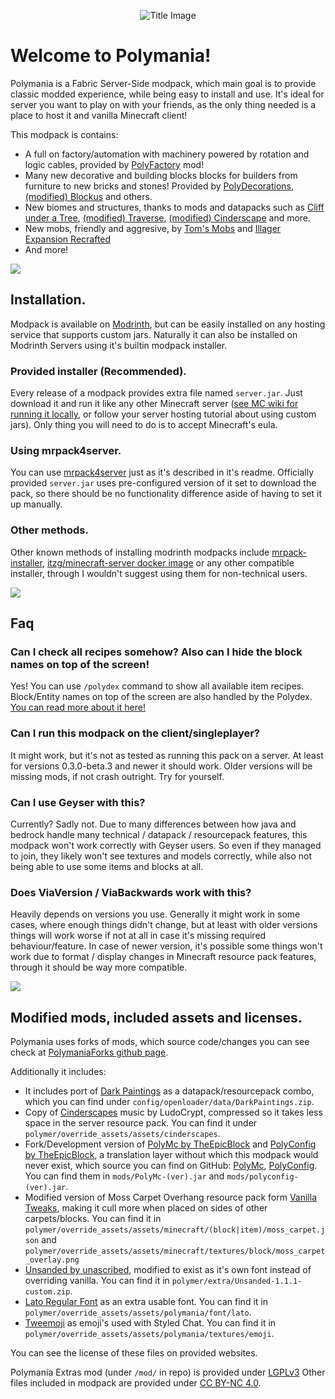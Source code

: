 <center>

![Title Image](https://cdn.modrinth.com/data/gDvfyRyQ/images/54b3a884e008d5922c05eb1e6e4c0fd59f1066ce.png)

</center>

# Welcome to Polymania!
Polymania is a Fabric Server-Side modpack, which main goal is to provide classic modded experience, while being easy to install and use. 
It's ideal for server you want to play on with your friends, as the only thing needed is a place to host it and vanilla Minecraft client!

This modpack is contains:
- A full on factory/automation with machinery powered by rotation and logic cables, provided by [PolyFactory](https://modrinth.com/mod/polyfactory) mod!
- Many new decorative and building blocks blocks for builders from furniture to new bricks and stones! Provided by [PolyDecorations](https://modrinth.com/mod/polydecorations), [(modified) Blockus](https://modrinth.com/mod/blockus) and others.
- New biomes and structures, thanks to mods and datapacks such as [Cliff under a Tree](https://modrinth.com/datapack/clifftree), [(modified) Traverse](https://modrinth.com/mod/traverse), [(modified) Cinderscape](https://modrinth.com/mod/cinderscape) and more.
- New mobs, friendly and aggresive, by [Tom's Mobs](https://modrinth.com/mod/toms-mobs) and [Illager Expansion Recrafted](https://modrinth.com/mod/illager-expansion-polymer)
- And more!

![](https://cdn.modrinth.com/data/gDvfyRyQ/images/ab761c937dbc68f334549d61b9cae809266b90b8.png)

## Installation.
Modpack is available on [Modrinth](https://modrinth.com/project/polymania), but can be easily installed on any hosting service that supports custom jars.
Naturally it can also be installed on Modrinth Servers using it's builtin modpack installer.
### Provided installer (Recommended).
Every release of a modpack provides extra file named `server.jar`. Just download it and run it like any other Minecraft server ([see MC wiki for running it locally](https://minecraft.wiki/w/Tutorials/Setting_up_a_server), or follow your server hosting tutorial about using custom jars). Only thing you will need to do is to accept Minecraft's eula.
### Using mrpack4server.
You can use [mrpack4server](https://github.com/Patbox/mrpack4server) just as it's described in it's readme. 
Officially provided `server.jar` uses pre-configured version of it set to download the pack, so there should be no functionality difference aside of having to set it up manually.
### Other methods.
Other known methods of installing modrinth modpacks include [mrpack-installer](https://github.com/nothub/mrpack-install), [itzg/minecraft-server docker image](https://docker-minecraft-server.readthedocs.io/en/latest/) or any other compatible installer, through I wouldn't suggest using them for non-technical users.

![](https://cdn.modrinth.com/data/gDvfyRyQ/images/98a6321296ba2acc411320d5796bb1a13d36ec6f.png)

## Faq
### Can I check all recipes somehow? Also can I hide the block names on top of the screen!
Yes! You can use `/polydex` command to show all available item recipes. Block/Entity names on top of the screen are also
handled by the Polydex. [You can read more about it here!](https://modded.wiki/w/Mod:Polydex)

### Can I run this modpack on the client/singleplayer?
It might work, but it's not as tested as running this pack on a server. At least for versions 0.3.0-beta.3 and newer it should work.
Older versions will be missing mods, if not crash outright. Try for yourself.

### Can I use Geyser with this?
Currently? Sadly not. Due to many differences between how java and bedrock handle many technical / datapack / resourcepack features, this modpack won't work correctly with Geyser users. So even if they managed to join, they likely won't see textures and models correctly, while also not being able to use some items and blocks at all.

### Does ViaVersion / ViaBackwards work with this?
Heavily depends on versions you use. Generally it might work in some cases, where enough things didn't change, but at least with older versions things will work worse if not at all in case it's missing required behaviour/feature. In case of newer version, it's possible some things won't work due to format / display changes in Minecraft resource pack features, through it should be way more compatible.

![](https://cdn.modrinth.com/data/gDvfyRyQ/images/6cb0af3de306e758ef233f1d13fbea40181c06c5.png)

## Modified mods, included assets and licenses.
Polymania uses forks of mods, which source code/changes you can see check at [PolymaniaForks github page](https://github.com/PolymaniaForks).

Additionally it includes:
- It includes port of [Dark Paintings](https://modrinth.com/mod/dark-paintings) as a datapack/resourcepack combo, which you can find under `config/openloader/data/DarkPaintings.zip`.
- Copy of [Cinderscapes](https://modrinth.com/mod/cinderscapes) music by LudoCrypt, compressed so it takes less space in the server resource pack. You can find it under `polymer/override_assets/assets/cinderscapes`.
- Fork/Development version of [PolyMc by TheEpicBlock](https://github.com/TheEpicBlock/PolyMc) and [PolyConfig by TheEpicBlock](https://github.com/TheEpicBlock/PolyConfig), a translation layer without which this modpack would never exist, which source you can find on GitHub: [PolyMc](https://github.com/Patbox/polymc), [PolyConfig](https://github.com/TheEpicBlock/PolyConfig/pull/6). You can find them in `mods/PolyMc-(ver).jar` and `mods/polyconfig-(ver).jar`.
- Modified version of Moss Carpet Overhang resource pack form [Vanilla Tweaks](https://vanillatweaks.net/), making it cull more when placed on sides of other carpets/blocks. You can find it in `polymer/override_assets/assets/minecraft/(block|item)/moss_carpet.json` and `polymer/override_assets/assets/minecraft/textures/block/moss_carpet_overlay.png`
- [Unsanded by unascribed](https://modrinth.com/resourcepack/unsanded), modified to exist as it's own font instead of overriding vanilla. You can find it in `polymer/extra/Unsanded-1.1.1-custom.zip`.
- [Lato Regular Font](https://www.latofonts.com/lato-free-fonts/) as an extra usable font. You can find it in `polymer/override_assets/assets/polymania/font/lato`.
- [Tweemoji](https://github.com/jdecked/twemoji) as emoji's used with Styled Chat. You can find it in `polymer/override_assets/assets/polymania/textures/emoji`.

You can see the license of these files on provided websites.

Polymania Extras mod (under `/mod/` in repo) is provided under [LGPLv3](https://github.com/Patbox/polymania/blob/master/mod/LICENSE)
Other files included in modpack are provided under [CC BY-NC 4.0](https://creativecommons.org/licenses/by-nc/4.0/).
